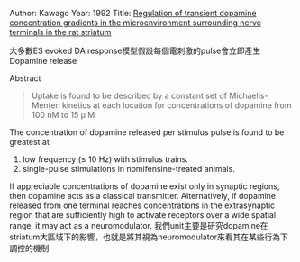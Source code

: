 Author: Kawago
Year:  1992
Title: [Regulation of transient dopamine concentration gradients in the microenvironment surrounding nerve terminals in the rat striatum](../8_Resources/Articles/Kawago_1992_Regulation%20of%20transient%20dopamine%20concentration%20gradients%20in%20the%20microenvironment%20surrounding%20nerve%20terminals%20in%20the%20rat%20striatum.pdf)


大多數ES evoked DA response模型假設每個電刺激的pulse會立即產生Dopamine release

Abstract
> Uptake is found to be described by a constant set of Michaelis-Menten kinetics at each location for concentrations of dopamine from 100 nM to 15 μ M

The concentration of dopamine released per stimulus pulse is found to be greatest at 
1. low frequency (≤ 10 Hz) with stimulus trains. 
2. single-pulse stimulations in nomifensine-treated animals.

If appreciable concentrations of dopamine exist only in synaptic regions, then dopamine acts as a classical transmitter. Alternatively, if dopamine released from one terminal reaches concentrations in the extrasynaptic region that are sufficiently high to activate receptors over a wide spatial range, it may act as a neuromodulator.
我們unit主要是研究dopamine在striatum大區域下的影響，也就是將其視為neuromodulator來看其在某些行為下調控的機制